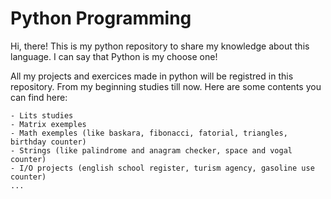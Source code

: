 # Python Programming

Hi, there! This is my python repository to share my knowledge about this language. I can say that Python is my choose one!

All my projects and exercices made in python will be registred in this repository. From my beginning studies till now.
Here are some contents you can find here: 

```
- Lits studies
- Matrix exemples
- Math exemples (like baskara, fibonacci, fatorial, triangles, birthday counter)
- Strings (like palindrome and anagram checker, space and vogal counter)
- I/O projects (english school register, turism agency, gasoline use counter)
...
```
